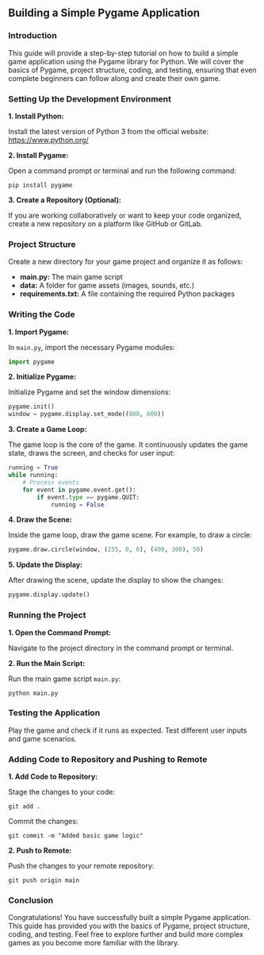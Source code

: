 ## Building a Simple Pygame Application

### Introduction

This guide will provide a step-by-step tutorial on how to build a simple game application using the Pygame library for Python. We will cover the basics of Pygame, project structure, coding, and testing, ensuring that even complete beginners can follow along and create their own game.

### Setting Up the Development Environment

**1. Install Python:**

Install the latest version of Python 3 from the official website: https://www.python.org/

**2. Install Pygame:**

Open a command prompt or terminal and run the following command:

```
pip install pygame
```

**3. Create a Repository (Optional):**

If you are working collaboratively or want to keep your code organized, create a new repository on a platform like GitHub or GitLab.

### Project Structure

Create a new directory for your game project and organize it as follows:

- **main.py:** The main game script
- **data:** A folder for game assets (images, sounds, etc.)
- **requirements.txt:** A file containing the required Python packages

### Writing the Code

**1. Import Pygame:**

In `main.py`, import the necessary Pygame modules:

```python
import pygame
```

**2. Initialize Pygame:**

Initialize Pygame and set the window dimensions:

```python
pygame.init()
window = pygame.display.set_mode((800, 600))
```

**3. Create a Game Loop:**

The game loop is the core of the game. It continuously updates the game state, draws the screen, and checks for user input:

```python
running = True
while running:
    # Process events
    for event in pygame.event.get():
        if event.type == pygame.QUIT:
            running = False
```

**4. Draw the Scene:**

Inside the game loop, draw the game scene. For example, to draw a circle:

```python
pygame.draw.circle(window, (255, 0, 0), (400, 300), 50)
```

**5. Update the Display:**

After drawing the scene, update the display to show the changes:

```python
pygame.display.update()
```

### Running the Project

**1. Open the Command Prompt:**

Navigate to the project directory in the command prompt or terminal.

**2. Run the Main Script:**

Run the main game script `main.py`:

```
python main.py
```

### Testing the Application

Play the game and check if it runs as expected. Test different user inputs and game scenarios.

### Adding Code to Repository and Pushing to Remote

**1. Add Code to Repository:**

Stage the changes to your code:

```
git add .
```

Commit the changes:

```
git commit -m "Added basic game logic"
```

**2. Push to Remote:**

Push the changes to your remote repository:

```
git push origin main
```

### Conclusion

Congratulations! You have successfully built a simple Pygame application. This guide has provided you with the basics of Pygame, project structure, coding, and testing. Feel free to explore further and build more complex games as you become more familiar with the library.